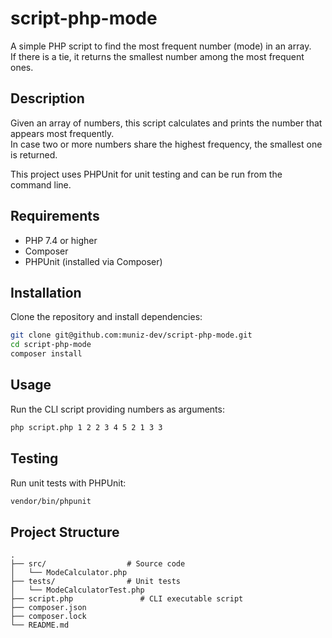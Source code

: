 # script-php-mode

A simple PHP script to find the most frequent number (mode) in an array.  
If there is a tie, it returns the smallest number among the most frequent ones.

## Description

Given an array of numbers, this script calculates and prints the number that appears most frequently.  
In case two or more numbers share the highest frequency, the smallest one is returned.

This project uses PHPUnit for unit testing and can be run from the command line.

## Requirements

- PHP 7.4 or higher  
- Composer  
- PHPUnit (installed via Composer)  

## Installation

Clone the repository and install dependencies:

```bash
git clone git@github.com:muniz-dev/script-php-mode.git
cd script-php-mode
composer install
```

## Usage

Run the CLI script providing numbers as arguments:

```bash
php script.php 1 2 2 3 4 5 2 1 3 3
```

## Testing

Run unit tests with PHPUnit:

```bash
vendor/bin/phpunit
```

## Project Structure

```
.
├── src/                  # Source code
│   └── ModeCalculator.php
├── tests/                # Unit tests
│   └── ModeCalculatorTest.php
├── script.php               # CLI executable script
├── composer.json
├── composer.lock
└── README.md
```